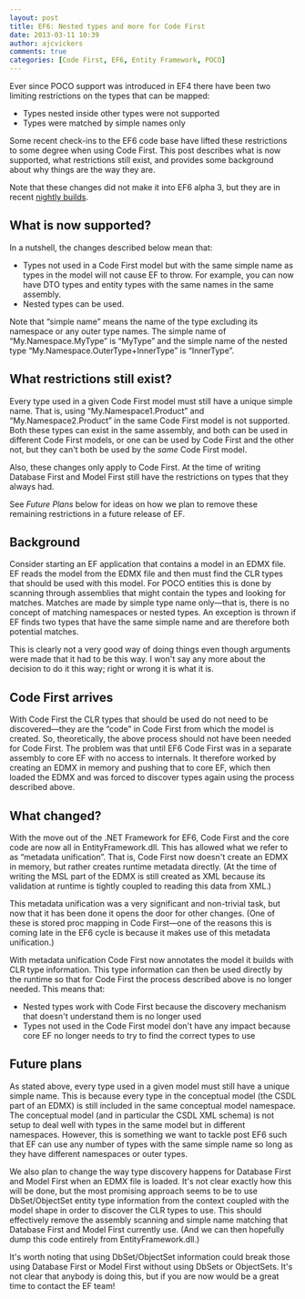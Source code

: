 ```yaml
---
layout: post
title: EF6: Nested types and more for Code First
date: 2013-03-11 10:39
author: ajcvickers
comments: true
categories: [Code First, EF6, Entity Framework, POCO]
---
```

Ever since POCO support was introduced in EF4 there have been two limiting restrictions on the types that can be mapped:
<ul>
	<li>Types nested inside other types were not supported</li>
	<li>Types were matched by simple names only</li>
</ul>
Some recent check-ins to the EF6 code base have lifted these restrictions to some degree when using Code First. This post describes what is now supported, what restrictions still exist, and provides some background about why things are the way they are.

Note that these changes did not make it into EF6 alpha 3, but they are in recent <a href="http://entityframework.codeplex.com/wikipage?title=Nightly%20Builds">nightly builds</a>.
<h2>What is now supported?</h2>
In a nutshell, the changes described below mean that:
<ul>
	<li>Types not used in a Code First model but with the same simple name as types in the model will not cause EF to throw. For example, you can now have DTO types and entity types with the same names in the same assembly.</li>
	<li>Nested types can be used.</li>
</ul>
Note that “simple name” means the name of the type excluding its namespace or any outer type names. The simple name of “My.Namespace.MyType” is “MyType” and the simple name of the nested type “My.Namespace.OuterType+InnerType” is “InnerType”.
<h2>What restrictions still exist?</h2>
Every type used in a given Code First model must still have a unique simple name. That is, using “My.Namespace1.Product” and “My.Namespace2.Product” in the same Code First model is not supported. Both these types can exist in the same assembly, and both can be used in different Code First models, or one can be used by Code First and the other not, but they can't both be used by the <em>same </em>Code First model.

Also, these changes only apply to Code First. At the time of writing Database First and Model First still have the restrictions on types that they always had.

See <em>Future Plans </em>below for ideas on how we plan to remove these remaining restrictions in a future release of EF.
<h2>Background</h2>
Consider starting an EF application that contains a model in an EDMX file. EF reads the model from the EDMX file and then must find the CLR types that should be used with this model. For POCO entities this is done by scanning through assemblies that might contain the types and looking for matches. Matches are made by simple type name only—that is, there is no concept of matching namespaces or nested types. An exception is thrown if EF finds two types that have the same simple name and are therefore both potential matches.

This is clearly not a very good way of doing things even though arguments were made that it had to be this way. I won't say any more about the decision to do it this way; right or wrong it is what it is.
<h2>Code First arrives</h2>
With Code First the CLR types that should be used do not need to be discovered—they are the “code” in Code First from which the model is created. So, theoretically, the above process should not have been needed for Code First. The problem was that until EF6 Code First was in a separate assembly to core EF with no access to internals. It therefore worked by creating an EDMX in memory and pushing that to core EF, which then loaded the EDMX and was forced to discover types again using the process described above.
<h2>What changed?</h2>
With the move out of the .NET Framework for EF6, Code First and the core code are now all in EntityFramework.dll. This has allowed what we refer to as “metadata unification”. That is, Code First now doesn't create an EDMX in memory, but rather creates runtime metadata directly. (At the time of writing the MSL part of the EDMX is still created as XML because its validation at runtime is tightly coupled to reading this data from XML.)

This metadata unification was a very significant and non-trivial task, but now that it has been done it opens the door for other changes. (One of these is stored proc mapping in Code First—one of the reasons this is coming late in the EF6 cycle is because it makes use of this metadata unification.)

With metadata unification Code First now annotates the model it builds with CLR type information. This type information can then be used directly by the runtime so that for Code First the process described above is no longer needed. This means that:
<ul>
	<li>Nested types work with Code First because the discovery mechanism that doesn't understand them is no longer used</li>
	<li>Types not used in the Code First model don't have any impact because core EF no longer needs to try to find the correct types to use</li>
</ul>
<h2>Future plans</h2>
As stated above, every type used in a given model must still have a unique simple name. This is because every type in the conceptual model (the CSDL part of an EDMX) is still included in the same conceptual model namespace. The conceptual model (and in particular the CSDL XML schema) is not setup to deal well with types in the same model but in different namespaces. However, this is something we want to tackle post EF6 such that EF can use any number of types with the same simple name so long as they have different namespaces or outer types.

We also plan to change the way type discovery happens for Database First and Model First when an EDMX file is loaded. It's not clear exactly how this will be done, but the most promising approach seems to be to use DbSet/ObjectSet entity type information from the context coupled with the model shape in order to discover the CLR types to use. This should effectively remove the assembly scanning and simple name matching that Database First and Model First currently use. (And we can then hopefully dump this code entirely from EntityFramework.dll.)

It's worth noting that using DbSet/ObjectSet information could break those using Database First or Model First without using DbSets or ObjectSets. It's not clear that anybody is doing this, but if you are now would be a great time to contact the EF team!
